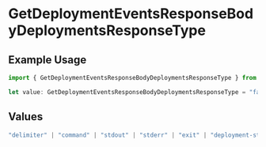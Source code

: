 # GetDeploymentEventsResponseBodyDeploymentsResponseType

## Example Usage

```typescript
import { GetDeploymentEventsResponseBodyDeploymentsResponseType } from "@vercel/sdk/models/getdeploymenteventsop.js";

let value: GetDeploymentEventsResponseBodyDeploymentsResponseType = "fatal";
```

## Values

```typescript
"delimiter" | "command" | "stdout" | "stderr" | "exit" | "deployment-state" | "middleware" | "middleware-invocation" | "edge-function-invocation" | "metric" | "report" | "fatal"
```